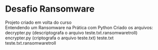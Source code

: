# Desafio Ransomware

Projeto criado em volta do curso   
Entendendo um Ransomware na Prática com Python
Criado os arquivos:
decrypter.py (descriptografa o arquivo teste.txt.ransomwaretroll)
encrypter.py (criptografa o arquivo teste.txt)
teste.txt
teste.txt.ransomwaretroll



